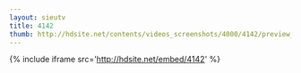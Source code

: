 ```yaml
---
layout: sieutv
title: 4142
thumb: http://hdsite.net/contents/videos_screenshots/4000/4142/preview_360p.mp4.jpg
---
```

{% include iframe src='http://hdsite.net/embed/4142' %}
 
